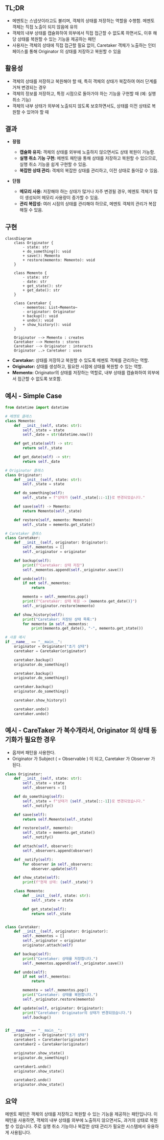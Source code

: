 ## TL;DR

- 메멘토는 스냅샷이라고도 불리며, 객체의 상태를 저장하는 역할을 수행함. 메멘토 객체는 직접 노출이 되지 않음에 유의
- 객체의 내부 상태를 캡슐화하여 외부에서 직접 접근할 수 없도록 하면서도, 이후 해당 상태를 복원할 수 있는 기능을 제공하는 패턴
- 사용자는 객체의 상태에 직접 접근할 필요 없이, Caretaker 객체가 노출하는 인터페이스를 통해 Originator 의 상태를 저장하고 복원할 수 있음

## 활용성

- 객체의 상태를 저장하고 복원해야 할 때, 특히 객체의 상태가 복잡하여 여러 단계를 거쳐 변경되는 경우
- 객체의 정보를 저장하고, 특정 시점으로 돌아가야 하는 기능을 구현할 때 (예: 실행 취소 기능)
- 객체의 내부 상태가 외부에 노출되지 않도록 보호하면서도, 상태를 이전 상태로 복원할 수 있어야 할 때

## 결과

- **장점**
    - **캡슐화 유지:** 객체의 상태를 외부에 노출하지 않으면서도 상태 복원이 가능함.
    - **실행 취소 기능 구현:** 메멘토 패턴을 통해 상태를 저장하고 복원할 수 있으므로, 실행 취소 기능을 쉽게 구현할 수 있음.
    - **복잡한 상태 관리:** 객체의 복잡한 상태를 관리하고, 이전 상태로 돌아갈 수 있음.

- **단점**
    - **메모리 사용:** 저장해야 하는 상태가 많거나 자주 변경될 경우, 메멘토 객체가 많이 생성되어 메모리 사용량이 증가할 수 있음.
    - **관리 복잡성:** 여러 시점의 상태를 관리해야 하므로, 메멘토 객체의 관리가 복잡해질 수 있음.

## 구현

```mermaid
classDiagram
    class Originator {
        - state: str
        + do_something(): void
        + save(): Memento
        + restore(memento: Memento): void
    }

    class Memento {
        - state: str
        - date: str
        + get_state(): str
        + get_date(): str
    }

    class Caretaker {
        - mementos: List~Memento~
        - originator: Originator
        + backup(): void
        + undo(): void
        + show_history(): void
    }

    Originator --> Memento : creates
    Caretaker --> Memento : stores
    Caretaker --> Originator : interacts
    Originator ..> Caretaker : uses
```

- **Caretaker:** 상태를 저장하고 복원할 수 있도록 메멘토 객체를 관리하는 역할.
- **Originator:** 상태를 생성하고, 필요한 시점에 상태를 복원할 수 있는 역할.
- **Memento:** Originator의 상태를 저장하는 역할로, 내부 상태를 캡슐화하여 외부에서 접근할 수 없도록 보호함.

## 예시 - Simple Case

```python
from datetime import datetime

# 메멘토 클래스
class Memento:
    def __init__(self, state: str):
        self._state = state
        self._date = str(datetime.now())

    def get_state(self) -> str:
        return self._state

    def get_date(self) -> str:
        return self._date

# Originator 클래스
class Originator:
    def __init__(self, state: str):
        self._state = state

    def do_something(self):
        self._state = f"상태가 {self._state[::-1]}로 변경되었습니다."

    def save(self) -> Memento:
        return Memento(self._state)

    def restore(self, memento: Memento):
        self._state = memento.get_state()

# Caretaker 클래스
class Caretaker:
    def __init__(self, originator: Originator):
        self._mementos = []
        self._originator = originator

    def backup(self):
        print(f"Caretaker: 상태 저장")
        self._mementos.append(self._originator.save())

    def undo(self):
        if not self._mementos:
            return

        memento = self._mementos.pop()
        print(f"Caretaker: 상태 복원 -> {memento.get_date()}")
        self._originator.restore(memento)

    def show_history(self):
        print("Caretaker: 저장된 상태 목록:")
        for memento in self._mementos:
            print(memento.get_date(), "-", memento.get_state())

# 사용 예시
if __name__ == "__main__":
    originator = Originator("초기 상태")
    caretaker = Caretaker(originator)

    caretaker.backup()
    originator.do_something()

    caretaker.backup()
    originator.do_something()

    caretaker.backup()
    originator.do_something()

    caretaker.show_history()

    caretaker.undo()
    caretaker.undo()
```

## 예시 - CareTaker 가 복수개라서, Originator 의 상태 동기화가 필요한 경우

- 옵저버 패턴을 사용한다.
- Originator 가 Subject ( = Observable ) 이 되고, Caretaker 가 Observer 가 된다.

```python
class Originator:
    def __init__(self, state: str):
        self._state = state
        self._observers = []

    def do_something(self):
        self._state = f"상태가 {self._state[::-1]}로 변경되었습니다."
        self._notify()

    def save(self):
        return self.Memento(self._state)

    def restore(self, memento):
        self._state = memento.get_state()
        self._notify()

    def attach(self, observer):
        self._observers.append(observer)

    def _notify(self):
        for observer in self._observers:
            observer.update(self)

    def show_state(self):
        print(f"현재 상태: {self._state}")

    class Memento:
        def __init__(self, state: str):
            self._state = state

        def get_state(self):
            return self._state


class Caretaker:
    def __init__(self, originator: Originator):
        self._mementos = []
        self._originator = originator
        originator.attach(self)

    def backup(self):
        print("Caretaker: 상태를 저장합니다.")
        self._mementos.append(self._originator.save())

    def undo(self):
        if not self._mementos:
            return

        memento = self._mementos.pop()
        print("Caretaker: 상태를 복원합니다.")
        self._originator.restore(memento)

    def update(self, originator: Originator):
        print("Caretaker: Originator의 상태가 변경되었습니다.")
        self.backup()


if __name__ == "__main__":
    originator = Originator("초기 상태")
    caretaker1 = Caretaker(originator)
    caretaker2 = Caretaker(originator)

    originator.show_state()
    originator.do_something()

    caretaker1.undo()
    originator.show_state()

    caretaker2.undo()
    originator.show_state()
```

## 요약

메멘토 패턴은 객체의 상태를 저장하고 복원할 수 있는 기능을 제공하는 패턴입니다. 이 패턴을 사용하면, 객체의 내부 상태를 외부에 노출하지 않으면서도, 과거의 상태로 복원할 수 있습니다. 주로 실행 취소 기능이나 복잡한 상태 관리가 필요한 시스템에서 유용하게 사용됩니다.
